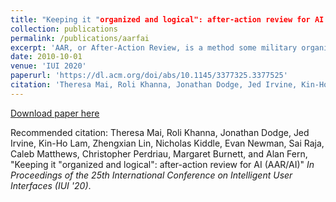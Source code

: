 ```yaml
---
title: "Keeping it "organized and logical": after-action review for AI (AAR/AI)"
collection: publications
permalink: /publications/aarfai
excerpt: 'AAR, or After-Action Review, is a method some military organizations use to assess human agents, and it has been validated in many domains. Drawing upon this strategy, we derived an AAR for AI, to organize ways people assess reinforcement learning (RL) agents in a sequential decision-making environment. The results of our qualitative study revealed several strengths and weaknesses of the AAR/AI process and the explanations embedded within it.'
date: 2010-10-01
venue: 'IUI 2020'
paperurl: 'https://dl.acm.org/doi/abs/10.1145/3377325.3377525'
citation: 'Theresa Mai, Roli Khanna, Jonathan Dodge, Jed Irvine, Kin-Ho Lam, Zhengxian Lin, Nicholas Kiddle, Evan Newman, Sai Raja, Caleb Matthews, Christopher Perdriau, Margaret Burnett, and Alan Fern, &quot;Keeping it "organized and logical": after-action review for AI (AAR/AI)&quot; <i>In Proceedings of the 25th International Conference on Intelligent User Interfaces (IUI '20)</i>.'
---
```


[Download paper here](https://dl.acm.org/doi/abs/10.1145/3377325.3377525)

Recommended citation: Theresa Mai, Roli Khanna, Jonathan Dodge, Jed Irvine, Kin-Ho Lam, Zhengxian Lin, Nicholas Kiddle, Evan Newman, Sai Raja, Caleb Matthews, Christopher Perdriau, Margaret Burnett, and Alan Fern, "Keeping it "organized and logical": after-action review for AI (AAR/AI)" <i>In Proceedings of the 25th International Conference on Intelligent User Interfaces (IUI '20)</i>.
